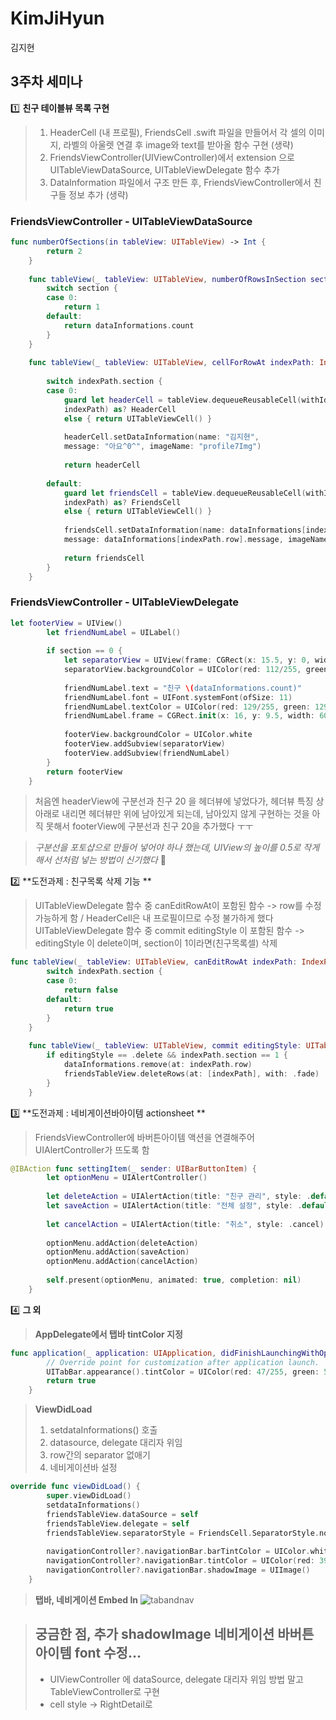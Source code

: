 # KimJiHyun
김지현

## 3주차 세미나

1️⃣ **친구 테이블뷰 목록 구현**

> 1. HeaderCell (내 프로필), FriendsCell .swift 파일을 만들어서 각 셀의 이미지, 라벨의 아울렛 연결 후 image와 text를 받아올 함수 구현 (생략)
> 2. FriendsViewController(UIViewController)에서 extension 으로 UITableViewDataSource, UITableViewDelegate 함수 추가
> 3. DataInformation 파일에서 구조 만든 후, FriendsViewController에서 친구들 정보 추가 (생략)

### FriendsViewController - UITableViewDataSource
```swift
func numberOfSections(in tableView: UITableView) -> Int {
        return 2
    }
    
    func tableView(_ tableView: UITableView, numberOfRowsInSection section: Int) -> Int {
        switch section {
        case 0:
            return 1
        default:
            return dataInformations.count
        }
    }
    
    func tableView(_ tableView: UITableView, cellForRowAt indexPath: IndexPath) -> UITableViewCell {
        
        switch indexPath.section {
        case 0:
            guard let headerCell = tableView.dequeueReusableCell(withIdentifier: HeaderCell.identifier, for:
            indexPath) as? HeaderCell
            else { return UITableViewCell() }
            
            headerCell.setDataInformation(name: "김지현",
            message: "아요^0^", imageName: "profile7Img")
            
            return headerCell
            
        default:
            guard let friendsCell = tableView.dequeueReusableCell(withIdentifier: FriendsCell.identifier, for:
            indexPath) as? FriendsCell
            else { return UITableViewCell() }
            
            friendsCell.setDataInformation(name: dataInformations[indexPath.row].name,
            message: dataInformations[indexPath.row].message, imageName: dataInformations[indexPath.row].imageName)
            
            return friendsCell
        }
    }
```

### FriendsViewController - UITableViewDelegate
```swift
let footerView = UIView()
        let friendNumLabel = UILabel()
        
        if section == 0 {
            let separatorView = UIView(frame: CGRect(x: 15.5, y: 0, width: 345, height: 0.5))
            separatorView.backgroundColor = UIColor(red: 112/255, green: 112/255, blue: 112/255, alpha: 1)
            
            friendNumLabel.text = "친구 \(dataInformations.count)"
            friendNumLabel.font = UIFont.systemFont(ofSize: 11)
            friendNumLabel.textColor = UIColor(red: 129/255, green: 129/255, blue: 129/255, alpha: 1)
            friendNumLabel.frame = CGRect.init(x: 16, y: 9.5, width: 60, height: 17)
            
            footerView.backgroundColor = UIColor.white
            footerView.addSubview(separatorView)
            footerView.addSubview(friendNumLabel)
        }
        return footerView
    }
```
> 처음엔 headerView에 구분선과 친구 20 을 헤더뷰에 넣었다가, 헤더뷰 특징 상 아래로 내리면 헤더뷰만 위에 남아있게 되는데, 남아있지 않게 구현하는 것을 아직 못해서 footerView에 구분선과 친구 20을 추가했다 ㅜㅜ

> *구분선을 포토샵으로 만들어 넣어야 하나 했는데, UIView의 높이를 0.5로 작게 해서 선처럼 넣는 방법이 신기했다* 🤭

2️⃣ **도전과제 : 친구목록 삭제 기능 **

> UITableViewDelegate 함수 중 canEditRowAt이 포함된 함수 -> row를 수정 가능하게 함 / HeaderCell은 내 프로필이므로 수정 불가하게 했다
> UITableViewDelegate 함수 중 commit editingStyle 이 포함된 함수 -> editingStyle 이 delete이며, section이 1이라면(친구목록셀) 삭제
```swift
func tableView(_ tableView: UITableView, canEditRowAt indexPath: IndexPath) -> Bool {
        switch indexPath.section {
        case 0:
            return false
        default:
            return true
        }
    }
    
    func tableView(_ tableView: UITableView, commit editingStyle: UITableViewCell.EditingStyle, forRowAt indexPath: IndexPath) {
        if editingStyle == .delete && indexPath.section == 1 {
            dataInformations.remove(at: indexPath.row)
            friendsTableView.deleteRows(at: [indexPath], with: .fade)
        }
    }
```

3️⃣ **도전과제 : 네비게이션바아이템 actionsheet **

> FriendsViewController에 바버튼아이템 액션을 연결해주어 UIAlertController가 뜨도록 함
```swift
@IBAction func settingItem(_ sender: UIBarButtonItem) {
        let optionMenu = UIAlertController()
            
        let deleteAction = UIAlertAction(title: "친구 관리", style: .default)
        let saveAction = UIAlertAction(title: "전체 설정", style: .default)
            
        let cancelAction = UIAlertAction(title: "취소", style: .cancel)
            
        optionMenu.addAction(deleteAction)
        optionMenu.addAction(saveAction)
        optionMenu.addAction(cancelAction)
            
        self.present(optionMenu, animated: true, completion: nil)
    }
```

4️⃣ **그 외**

> **AppDelegate에서 탭바 tintColor 지정**
```swift
func application(_ application: UIApplication, didFinishLaunchingWithOptions launchOptions: [UIApplication.LaunchOptionsKey: Any]?) -> Bool {
        // Override point for customization after application launch.
        UITabBar.appearance().tintColor = UIColor(red: 47/255, green: 54/255, blue: 62/255, alpha: 1)
        return true
    }
```

> **ViewDidLoad**
> 1. setdataInformations() 호출
> 2. datasource, delegate 대리자 위임
> 3. row간의 separator 없애기
> 4. 네비게이션바 설정
``` swift
override func viewDidLoad() {
        super.viewDidLoad()
        setdataInformations()
        friendsTableView.dataSource = self
        friendsTableView.delegate = self
        friendsTableView.separatorStyle = FriendsCell.SeparatorStyle.none
        
        navigationController?.navigationBar.barTintColor = UIColor.white
        navigationController?.navigationBar.tintColor = UIColor(red: 39/255, green: 39/255, blue: 39/255, alpha: 1)
        navigationController?.navigationBar.shadowImage = UIImage()
    }
```

> **탭바, 네비게이션 Embed In**
![tabandnav](tabandnav.png)

> 궁금한 점, 추가
> shadowImage
> 네비게이션 바버튼 아이템 font 수정...
> -----------------------------------------------------------------------------------
> + UIViewController 에 dataSource, delegate 대리자 위임 방법 말고 TableViewController로 구현
> + cell style -> RightDetail로

